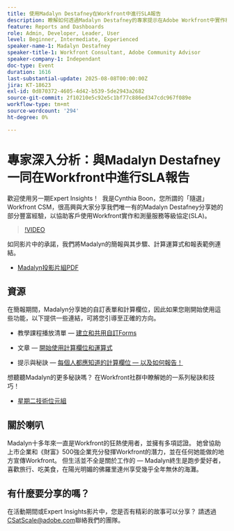```yaml
---
title: 使用Madalyn Destafney在Workfront中進行SLA報告
description: 瞭解如何透過Madalyn Destafney的專家提示在Adobe Workfront中實作和測量服務等級協定(SLA)，包括逐步指南、計算欄位範例和自訂表單最佳實務。
feature: Reports and Dashboards
role: Admin, Developer, Leader, User
level: Beginner, Intermediate, Experienced
speaker-name-1: Madalyn Destafney
speaker-title-1: Workfront Consultant, Adobe Community Advisor
speaker-company-1: Independant
doc-type: Event
duration: 1616
last-substantial-update: 2025-08-08T00:00:00Z
jira: KT-18623
exl-id: 0d870372-4605-4d42-b539-5de2943a2682
source-git-commit: 2f10210e5c92e5c1bf77c886ed347cdc967f089e
workflow-type: tm+mt
source-wordcount: '294'
ht-degree: 0%

---
```


# 專家深入分析：與Madalyn Destafney一同在Workfront中進行SLA報告

歡迎使用另一期Expert Insights！  我是Cynthia Boon，您所謂的「隨選」Workfront CSM，很高興與大家分享我們唯一有的Madalyn Destafney分享她的部分豐富經驗，以協助客戶使用Workfront實作和測量服務等級協定(SLA)。 

>[!VIDEO](https://video.tv.adobe.com/v/3469901/?learn=on&enablevpops)

如同影片中的承諾，我們將Madalyn的簡報與其步驟、計算運算式和報表範例連結。 

* [Madalyn投影片組PDF](https://cdn.experience.workfront.com/Training/Guides/Customer+Success+at+Scale/SLA+Reporting.pdf)

## 資源

在簡報期間，Madalyn分享她的自訂表單和計算欄位，因此如果您剛開始使用這些功能，以下提供一些連結，可將您引導至正確的方向。 

* 教學課程播放清單 — [建立和共用自訂Forms](https://experienceleague.adobe.com/en/playlists/workfront-create-and-manage-custom-forms)

* 文章 — [開始使用計算欄位和運算式](https://experienceleague.adobe.com/en/docs/workfront-learn/tutorials-workfront/custom-data/calculated-expressions/get-started-with-calculated-fields-and-expressions)

* 提示與秘訣 — [每個人都應知道的計算欄位 — 以及如何報告！](https://experienceleague.adobe.com/en/docs/events/the-skill-exchange-recordings/workfront/apr2022/calculated-fields)

想聽聽Madalyn的更多秘訣嗎？ 在Workfront社群中瞭解她的一系列秘訣和技巧！ 

* [星期二技術位元組](https://experienceleaguecommunities.adobe.com/t5/workfront-discussions/tuesday-tech-bytes/m-p/625812#M2742)

## 關於喇叭 

Madalyn十多年來一直是Workfront的狂熱使用者，並擁有多項認證。 她曾協助上市企業和《財富》500強企業充分發揮Workfront的潛力，並在任何她能做的地方宣傳Workfront。 但生活並不全是關於工作的 — Madalyn終生是跑步愛好者，喜歡旅行、吃美食，在陽光明媚的佛羅里達州享受幾乎全年無休的海灘。 

## 有什麼要分享的嗎？

在活動期間或Expert Insights影片中，您是否有精彩的故事可以分享？ 請透過[CSatScale@adobe.com](mailto:CSatScale@adobe.com)聯絡我們的團隊。
